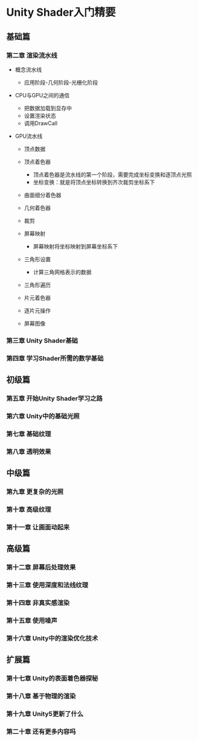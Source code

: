 # Unity Shader入门精要

## 基础篇

### 第二章 渲染流水线

- 概念流水线

	- 应用阶段-几何阶段-光栅化阶段

- CPU与GPU之间的通信

	- 把数据加载到显存中
	- 设置渲染状态
	- 调用DrawCall

- GPU流水线

	- 顶点数据
	- 顶点着色器

		- 顶点着色器是流水线的第一个阶段，需要完成坐标变换和逐顶点光照
		- 坐标变换：就是将顶点坐标转换到齐次裁剪坐标系下

	- 曲面细分着色器
	- 几何着色器
	- 裁剪
	- 屏幕映射

		- 屏幕映射将坐标映射到屏幕坐标系下

	- 三角形设置

		- 计算三角网格表示的数据

	- 三角形遍历
	- 片元着色器
	- 逐片元操作
	- 屏幕图像

### 第三章 Unity Shader基础

### 第四章 学习Shader所需的数学基础

## 初级篇

### 第五章 开始Unity Shader学习之路

### 第六章 Unity中的基础光照

### 第七章 基础纹理

### 第八章 透明效果

## 中级篇

### 第九章 更复杂的光照

### 第十章 高级纹理

### 第十一章 让画面动起来

## 高级篇

### 第十二章 屏幕后处理效果

### 第十三章 使用深度和法线纹理

### 第十四章 非真实感渲染

### 第十五章 使用噪声

### 第十六章 Unity中的渲染优化技术

## 扩展篇

### 第十七章 Unity的表面着色器探秘

### 第十八章 基于物理的渲染

### 第十九章 Unity5更新了什么

### 第二十章 还有更多内容吗

